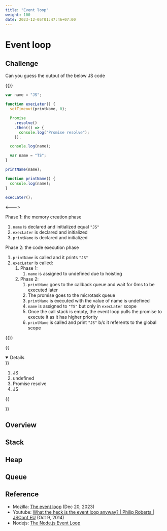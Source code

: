 ```yaml
---
title: "Event loop"
weight: 100
date: 2023-12-05T01:47:46+07:00
---
```


# Event loop

## Challenge

Can you guess the output of the below JS code

{{<columns>}}

<!-- prettier-ignore-start -->
```js
var name = "JS";

function execLater() {
  setTimeout(printName, 0);

  Promise
    .resolve()
    .then(() => {
      console.log("Promise resolve");
    });

  console.log(name);

  var name = "TS";
}

printName(name);

function printName() {
  console.log(name);
}

execLater();
```
<!-- prettier-ignore-end -->

<--->

Phase 1: the memory creation phase

1. `name` is declared and initialized equal `"JS"`
2. `execLater` is declared and initialized
3. `printName` is declared and initialized

Phase 2: the code execution phase

1. `printName` is called and it prints `"JS"`
2. `execLater` is called:
   1. Phase 1:
      1. `name` is assigned to undefined due to hoisting
   2. Phase 2:
      1. `printName` goes to the callback queue and wait for 0ms to be executed later
      2. The promise goes to the microtask queue
      3. `printName` is executed with the value of name is undefined
      4. `name` is assigned to `"TS"` but only in `execLater` scope
      5. Once the call stack is empty, the event loop pulls the promise to execute it as it has higher priority
      6. `printName` is called and print `"JS"` b/c it referents to the global scope

{{</columns>}}

{{<details title="The display order on the console" open=false >}}

1. JS
2. undefined
3. Promise resolve
4. JS

{{</details>}}

## Overview

## Stack

## Heap

## Queue

## Reference

- Mozilla: [The event loop](https://developer.mozilla.org/en-US/docs/Web/JavaScript/Event_loop) (Dec 20, 2023)
- Youtube: [What the heck is the event loop anyway? | Philip Roberts | JSConf EU](https://www.youtube.com/watch?v=8aGhZQkoFbQ) (Oct 9, 2014)
- Nodejs: [The Node.js Event Loop](https://nodejs.org/en/learn/asynchronous-work/event-loop-timers-and-nexttick)
